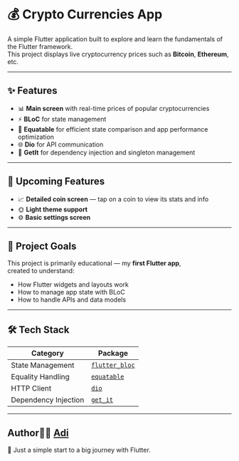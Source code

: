 # 💰 Crypto Currencies App

A simple Flutter application built to explore and learn the fundamentals of the Flutter framework.  
This project displays live cryptocurrency prices such as **Bitcoin**, **Ethereum**, etc.

---

## ✨ Features

- 📊 **Main screen** with real-time prices of popular cryptocurrencies  
- ⚡️ **BLoC** for state management  
- 🧩 **Equatable** for efficient state comparison and app performance optimization  
- 🌐 **Dio** for API communication  
- 🧱 **GetIt** for dependency injection and singleton management  

---

## 🚧 Upcoming Features

- 📈 **Detailed coin screen** — tap on a coin to view its stats and info  
- 🌞 **Light theme support**  
- ⚙️ **Basic settings screen**  

---

## 🧠 Project Goals

This project is primarily educational — my **first Flutter app**,  
created to understand:
- How Flutter widgets and layouts work  
- How to manage app state with BLoC  
- How to handle APIs and data models  

---

## 🛠️ Tech Stack

| Category | Package |
|-----------|----------|
| State Management | [`flutter_bloc`](https://pub.dev/packages/flutter_bloc) |
| Equality Handling | [`equatable`](https://pub.dev/packages/equatable) |
| HTTP Client | [`dio`](https://pub.dev/packages/dio) |
| Dependency Injection | [`get_it`](https://pub.dev/packages/get_it) |

---
## Author👨‍💻 [Adi](https://github.com/Atoktobekov)
🎯 Just a simple start to a big journey with Flutter.

